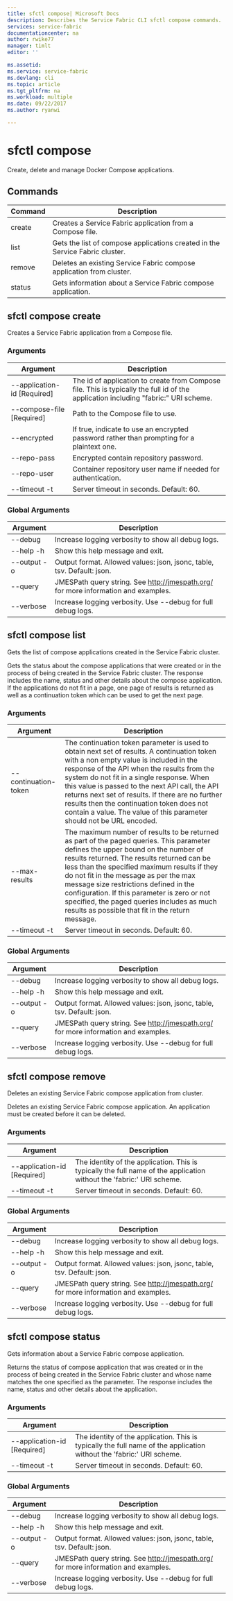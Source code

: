 ```yaml
---
title: sfctl compose| Microsoft Docs
description: Describes the Service Fabric CLI sfctl compose commands.
services: service-fabric
documentationcenter: na
author: rwike77
manager: timlt
editor: ''

ms.assetid: 
ms.service: service-fabric
ms.devlang: cli
ms.topic: article
ms.tgt_pltfrm: na
ms.workload: multiple
ms.date: 09/22/2017
ms.author: ryanwi

---
```

# sfctl compose
Create, delete and manage Docker Compose applications.

## Commands

|Command|Description|
| --- | --- |
|    create| Creates a Service Fabric application from a Compose file.|
|    list  | Gets the list of compose applications created in the Service Fabric cluster.|
|   remove| Deletes an existing Service Fabric compose application from cluster.|
|   status| Gets information about a Service Fabric compose application.|


## sfctl compose create
Creates a Service Fabric application from a Compose file.

### Arguments

|Argument|Description|
| --- | --- |
| --application-id [Required]| The id of application to create from Compose file. This is             typically the full id of the application including "fabric:" URI             scheme.|
| --compose-file   [Required]| Path to the Compose file to use.|
| --encrypted             | If true, indicate to use an encrypted password rather than             prompting for a plaintext one.|
| --repo-pass             | Encrypted contain repository password.|
| --repo-user             | Container repository user name if needed for authentication.|
| --timeout -t            | Server timeout in seconds.  Default: 60.|

### Global Arguments

|Argument|Description|
| --- | --- |
| --debug                 | Increase logging verbosity to show all debug logs.|
| --help -h               | Show this help message and exit.|
| --output -o             | Output format.  Allowed values: json, jsonc, table, tsv.  Default:             json.|
| --query                 | JMESPath query string. See http://jmespath.org/ for more             information and examples.|
| --verbose               | Increase logging verbosity. Use --debug for full debug logs.|

## sfctl compose list
Gets the list of compose applications created in the Service Fabric cluster.

Gets the status about the compose applications that were created or in the process of being
        created in the Service Fabric cluster. The response includes the name, status and other
        details about the compose application. If the applications do not fit in a page, one page of
        results is returned as well as a continuation token which can be used to get the next page.

### Arguments

|Argument|Description|
| --- | --- |
| --continuation-token| The continuation token parameter is used to obtain next set of results. A      continuation token with a non empty value is included in the response of      the API when the results from the system do not fit in a single response.      When this value is passed to the next API call, the API returns next set      of results. If there are no further results then the continuation token      does not contain a value. The value of this parameter should not be URL      encoded.|
| --max-results    | The maximum number of results to be returned as part of the paged queries.      This parameter defines the upper bound on the number of results returned.      The results returned can be less than the specified maximum results if      they do not fit in the message as per the max message size restrictions      defined in the configuration. If this parameter is zero or not specified,      the paged queries includes as much results as possible that fit in the      return message.|
| --timeout -t     | Server timeout in seconds.  Default: 60.|

### Global Arguments

|Argument|Description|
| --- | --- |
| --debug          | Increase logging verbosity to show all debug logs.|
| --help -h        | Show this help message and exit.|
| --output -o      | Output format.  Allowed values: json, jsonc, table, tsv.  Default: json.|
| --query          | JMESPath query string. See http://jmespath.org/ for more information and      examples.|
| --verbose        | Increase logging verbosity. Use --debug for full debug logs.|

## sfctl compose remove
Deletes an existing Service Fabric compose application from cluster.

Deletes an existing Service Fabric compose application. An application must be created
        before it can be deleted.

### Arguments

|Argument|Description|
| --- | --- |
| --application-id [Required]| The identity of the application. This is typically the full name of             the application without the 'fabric:' URI scheme.|
| --timeout -t            | Server timeout in seconds.  Default: 60.|

### Global Arguments

|Argument|Description|
| --- | --- |
| --debug                 | Increase logging verbosity to show all debug logs.|
| --help -h               | Show this help message and exit.|
| --output -o             | Output format.  Allowed values: json, jsonc, table, tsv.  Default:             json.|
| --query                 | JMESPath query string. See http://jmespath.org/ for more             information and examples.|
| --verbose               | Increase logging verbosity. Use --debug for full debug logs.|

## sfctl compose status
Gets information about a Service Fabric compose application.

Returns the status of compose application that was created or in the process of being
        created in the Service Fabric cluster and whose name matches the one specified as the
        parameter. The response includes the name, status and other details about the application.

### Arguments

|Argument|Description|
| --- | --- |
| --application-id [Required]| The identity of the application. This is typically the full name of             the application without the 'fabric:' URI scheme.|
| --timeout -t            | Server timeout in seconds.  Default: 60.|

### Global Arguments

|Argument|Description|
| --- | --- |
| --debug                 | Increase logging verbosity to show all debug logs.|
| --help -h               | Show this help message and exit.|
| --output -o             | Output format.  Allowed values: json, jsonc, table, tsv.  Default:             json.|
| --query                 | JMESPath query string. See http://jmespath.org/ for more             information and examples.|
| --verbose               | Increase logging verbosity. Use --debug for full debug logs.|
